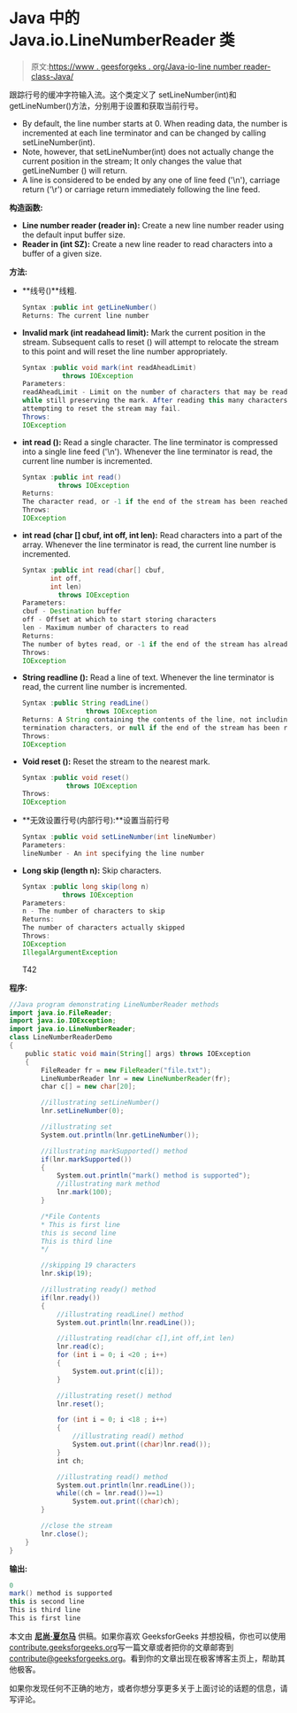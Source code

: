 # Java 中的 Java.io.LineNumberReader 类

> 原文:[https://www . geesforgeks . org/Java-io-line number reader-class-Java/](https://www.geeksforgeeks.org/java-io-linenumberreader-class-java/)

跟踪行号的缓冲字符输入流。这个类定义了 setLineNumber(int)和 getLineNumber()方法，分别用于设置和获取当前行号。

*   By default, the line number starts at 0\. When reading data, the number is incremented at each line terminator and can be changed by calling setLineNumber(int).
*   Note, however, that setLineNumber(int) does not actually change the current position in the stream; It only changes the value that getLineNumber () will return.
*   A line is considered to be ended by any one of line feed ('\n'), carriage return ('\r') or carriage return immediately following the line feed.

**构造函数:**

*   **Line number reader (reader in):** Create a new line number reader using the default input buffer size.
*   **Reader in (int SZ):** Create a new line reader to read characters into a buffer of a given size.

**方法:**

*   **线号()**线粗.

    ```java
    Syntax :public int getLineNumber()
    Returns: The current line number
    ```

*   **Invalid mark (int readahead limit):** Mark the current position in the stream. Subsequent calls to reset () will attempt to relocate the stream to this point and will reset the line number appropriately.

    ```java
    Syntax :public void mark(int readAheadLimit)
              throws IOException
    Parameters:
    readAheadLimit - Limit on the number of characters that may be read 
    while still preserving the mark. After reading this many characters, 
    attempting to reset the stream may fail.
    Throws:
    IOException
    ```

*   **int read ():** Read a single character. The line terminator is compressed into a single line feed ('\n'). Whenever the line terminator is read, the current line number is incremented.

    ```java
    Syntax :public int read()
             throws IOException
    Returns:
    The character read, or -1 if the end of the stream has been reached
    Throws:
    IOException
    ```

*   **int read (char [] cbuf, int off, int len):** Read characters into a part of the array. Whenever the line terminator is read, the current line number is incremented.

    ```java
    Syntax :public int read(char[] cbuf,
           int off,
           int len)
             throws IOException
    Parameters:
    cbuf - Destination buffer
    off - Offset at which to start storing characters
    len - Maximum number of characters to read
    Returns:
    The number of bytes read, or -1 if the end of the stream has already been reached
    Throws:
    IOException
    ```

*   **String readline ():** Read a line of text. Whenever the line terminator is read, the current line number is incremented.

    ```java
    Syntax :public String readLine()
                    throws IOException
    Returns: A String containing the contents of the line, not including any line 
    termination characters, or null if the end of the stream has been reached
    Throws:
    IOException
    ```

*   **Void reset ():** Reset the stream to the nearest mark.

    ```java
    Syntax :public void reset()
               throws IOException
    Throws:
    IOException
    ```

*   **无效设置行号(内部行号):**设置当前行号

    ```java
    Syntax :public void setLineNumber(int lineNumber)
    Parameters:
    lineNumber - An int specifying the line number
    ```

*   **Long skip (length n):** Skip characters.

    ```java
    Syntax :public long skip(long n)
              throws IOException
    Parameters:
    n - The number of characters to skip
    Returns:
    The number of characters actually skipped
    Throws:
    IOException
    IllegalArgumentException
    ```

    T42

**程序:**

```java
//Java program demonstrating LineNumberReader methods
import java.io.FileReader;
import java.io.IOException;
import java.io.LineNumberReader;
class LineNumberReaderDemo
{
    public static void main(String[] args) throws IOException 
    {
        FileReader fr = new FileReader("file.txt");
        LineNumberReader lnr = new LineNumberReader(fr);
        char c[] = new char[20];

        //illustrating setLineNumber()
        lnr.setLineNumber(0);

        //illustrating set
        System.out.println(lnr.getLineNumber());

        //illustrating markSupported() method
        if(lnr.markSupported())
        {
            System.out.println("mark() method is supported");
            //illustrating mark method
            lnr.mark(100);
        }

        /*File Contents
        * This is first line
        this is second line
        This is third line
        */

        //skipping 19 characters
        lnr.skip(19);

        //illustrating ready() method
        if(lnr.ready())
        {
            //illustrating readLine() method
            System.out.println(lnr.readLine());

            //illustrating read(char c[],int off,int len)
            lnr.read(c);
            for (int i = 0; i <20 ; i++)
            {
                System.out.print(c[i]);
            }

            //illustrating reset() method
            lnr.reset();

            for (int i = 0; i <18 ; i++)
            {
                //illustrating read() method
                System.out.print((char)lnr.read());
            }
            int ch;

            //illustrating read() method
            System.out.println(lnr.readLine());
            while((ch = lnr.read())==1)
                System.out.print((char)ch);
        }

        //close the stream
        lnr.close();
    }
}
```

**输出:**

```java
0
mark() method is supported
this is second line
This is third line
This is first line
```

本文由 **[尼尚·夏尔马](https://www.facebook.com/ChippingEye2766)** 供稿。如果你喜欢 GeeksforGeeks 并想投稿，你也可以使用[contribute.geeksforgeeks.org](http://www.contribute.geeksforgeeks.org)写一篇文章或者把你的文章邮寄到 contribute@geeksforgeeks.org。看到你的文章出现在极客博客主页上，帮助其他极客。

如果你发现任何不正确的地方，或者你想分享更多关于上面讨论的话题的信息，请写评论。